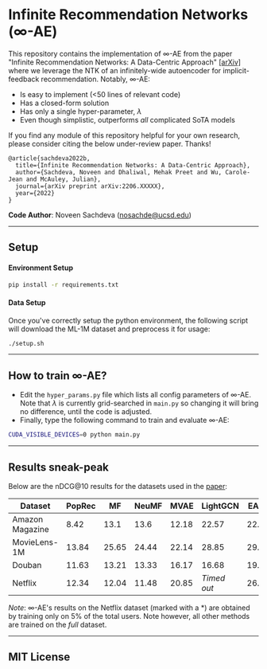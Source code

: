 # Infinite Recommendation Networks (∞-AE)
<!-- $\infty$-AE's implementation in JAX. Kernel-only method outperforms complicated SoTA models with a closed-form solution and a single hyper-parameter. -->

This repository contains the implementation of $\infty$-AE from the paper "Infinite Recommendation Networks: A Data-Centric Approach" [[arXiv]]() where we leverage the NTK of an infinitely-wide autoencoder for implicit-feedback recommendation. Notably, $\infty$-AE:
- Is easy to implement (<50 lines of relevant code)
- Has a closed-form solution
- Has only a single hyper-parameter, $\lambda$
- Even though simplistic, outperforms *all* complicated SoTA models

If you find any module of this repository helpful for your own research, please consider citing the below under-review paper. Thanks!
```
@article{sachdeva2022b,
  title={Infinite Recommendation Networks: A Data-Centric Approach},
  author={Sachdeva, Noveen and Dhaliwal, Mehak Preet and Wu, Carole-Jean and McAuley, Julian},
  journal={arXiv preprint arXiv:2206.XXXXX},
  year={2022}
}
```

**Code Author**: Noveen Sachdeva (nosachde@ucsd.edu)

---

## Setup
#### Environment Setup
```bash
pip install -r requirements.txt
```

#### Data Setup
Once you've correctly setup the python environment, the following script will download the ML-1M dataset and preprocess it for usage:

```bash
./setup.sh
```

---
## How to train ∞-AE?
- Edit the `hyper_params.py` file which lists all config parameters of $\infty$-AE. Note that $\lambda$ is currently grid-searched in `main.py` so changing it will bring no difference, until the code is adjusted.
- Finally, type the following command to train and evaluate $\infty$-AE:
```bash
CUDA_VISIBLE_DEVICES=0 python main.py
```

---
## Results sneak-peak

Below are the nDCG@10 results for the datasets used in the [paper]():

| Dataset           | PopRec  | MF    | NeuMF  | MVAE  | LightGCN    | EASE  | $\infty$-AE | 
| -------           | ------  | --    | -----  | ----  | --------    | ----  | ----------- |
| Amazon Magazine   | 8.42    | 13.1  | 13.6   | 12.18 | 22.57       | 22.84 | **23.06**   |
| MovieLens-1M      | 13.84   | 25.65 | 24.44  | 22.14 | 28.85       | 29.88 | **32.82**   |
| Douban            | 11.63   | 13.21 | 13.33  | 16.17 | 16.68       | 19.48 | **24.94**   |
| Netflix           | 12.34   | 12.04 | 11.48  | 20.85 | *Timed out* | 26.83 | **30.59***   |

*Note*: $\infty$-AE's results on the Netflix dataset (marked with a *) are obtained by training only on 5% of the total users. Note however, all other methods are trained on the *full* dataset.

---

## MIT License